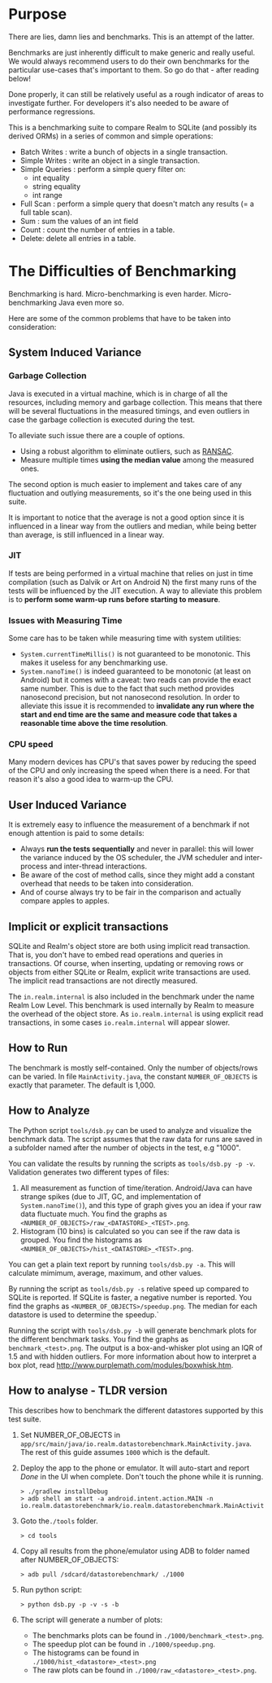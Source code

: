 # Purpose

There are lies, damn lies and benchmarks. This is an attempt of the latter.

Benchmarks are just inherently difficult to make generic and really useful. We
would always recommend users to do their own benchmarks for the particular
use-cases that's important to them. So go do that - after reading below!

Done properly, it can still be relatively useful as a rough indicator of areas
to investigate further. For developers it's also needed to be aware of
performance regressions.

This is a benchmarking suite to compare Realm to SQLite (and possibly its
derived ORMs) in a series of common and simple operations:

 * Batch Writes : write a bunch of objects in a single transaction.
 * Simple Writes : write an object in a single transaction.
 * Simple Queries : perform a simple query filter on:
     - int equality
     - string equality
     - int range
 * Full Scan : perform a simple query that doesn't match any results (= a full
   table scan).
 * Sum : sum the values of an int field
 * Count : count the number of entries in a table.
 * Delete: delete all entries in a table.

# The Difficulties of Benchmarking

Benchmarking is hard. Micro-benchmarking is even harder. Micro-benchmarking Java
even more so.

Here are some of the common problems that have to be taken into consideration:


## System Induced Variance

### Garbage Collection

Java is executed in a virtual machine, which is in charge of all the resources,
including memory and garbage collection. This means that there will be several
fluctuations in the measured timings, and even outliers in case the garbage
collection is executed during the test.

To alleviate such issue there are a couple of options.

 * Using a robust algorithm to eliminate outliers, such as [RANSAC](https://en.wikipedia.org/wiki/RANSAC).
 * Measure multiple times **using the median value** among the measured ones.

The second option is much easier to implement and takes care of any fluctuation
and outlying measurements, so it's the one being used in this suite.

It is important to notice that the average is not a good option since it is
influenced in a linear way from the outliers and median, while being better than
average, is still influenced in a linear way.


### JIT

If tests are being performed in a virtual machine that relies on just in time
compilation (such as Dalvik or Art on Android N) the first many runs of the tests
will be influenced by the JIT execution. A way to alleviate this problem is to
**perform some warm-up runs before starting to measure**.

### Issues with Measuring Time

Some care has to be taken while measuring time with system utilities:

 * `System.currentTimeMillis()` is not guaranteed to be monotonic. This makes it
    useless for any benchmarking use.
 * `System.nanoTime()` is indeed guaranteed to be monotonic (at least on
    Android) but it comes with a caveat: two reads can provide the exact same
    number. This is due to the fact that such method provides nanosecond
    precision, but not nanosecond resolution. In order to alleviate this issue
    it is recommended to **invalidate any run where the start and end time are
    the same and measure code that takes a reasonable time above the time
    resolution**.

### CPU speed
  
Many modern devices has CPU's that saves power by reducing the speed of the CPU
and only increasing the speed when there is a need. For that reason it's also a
good idea to warm-up the CPU.


## User Induced Variance

It is extremely easy to influence the measurement of a benchmark if not enough
attention is paid to some details:

 * Always **run the tests sequentially** and never in parallel: this will lower
   the variance induced by the OS scheduler, the JVM scheduler and inter-process
   and inter-thread interactions.
 * Be aware of the cost of method calls, since they might add a constant
   overhead that needs to be taken into consideration.
 * And of course always try to be fair in the comparison and actually compare
   apples to apples.


## Implicit or explicit transactions

SQLite and Realm's object store are both using implicit read transaction. That
is, you don't have to embed read operations and queries in transactions. Of
course, when inserting, updating or removing rows or objects from either
SQLite or Realm, explicit write transactions are used. The implicit read
transactions are not directly measured.

The `in.realm.internal` is also included in the benchmark under the name Realm
Low Level. This benchmark is used internally by Realm to measure the overhead
of the object store. As `io.realm.internal` is using explicit read
transactions, in some cases `io.realm.internal` will appear slower.


## How to Run

The benchmark is mostly self-contained. Only the number of objects/rows can be
varied. In file `MainActivity.java`, the constant `NUMBER_OF_OBJECTS` is exactly
that parameter. The default is 1,000.


## How to Analyze

The Python script `tools/dsb.py` can be used to analyze and visualize the
benchmark data. The script assumes that the raw data for runs are saved in a
subfolder named after the number of objects in the test, e.g "1000".

You can validate the results by running the scripts as `tools/dsb.py -p -v`.
Validation generates two different types of files:

1. All measurement as function of time/iteration. Android/Java can have strange
   spikes (due to JIT, GC, and implementation of `System.nanoTime()`), and this
   type of graph gives you an idea if your raw data fluctuate much. You find the
   graphs as `<NUMBER_OF_OBJECTS>/raw_<DATASTORE>_<TEST>.png`.
2. Histogram (10 bins) is calculated so you can see if the raw data is grouped.
   You find the histograms as `<NUMBER_OF_OBJECTS>/hist_<DATASTORE>_<TEST>.png`.

You can get a plain text report by running `tools/dsb.py -a`. This will
calculate mimimum, average, maximum, and other values.

By running the script as `tools/dsb.py -s` relative speed up compared to SQLite
is reported. If SQLite is faster, a negative number is reported. You find the
graphs as `<NUMBER_OF_OBJECTS>/speedup.png`. The median for each datastore is
used to determine the speedup.`

Running the script with `tools/dsb.py -b` will generate benchmark plots for the
different benchmark tasks. You find the graphs as `benchmark_<test>.png`. The
output is a box-and-whisker plot using an IQR of 1.5 and with hidden outliers.
For more information about how to interpret a box plot, read
http://www.purplemath.com/modules/boxwhisk.htm.


## How to analyse - TLDR version

This describes how to benchmark the different datastores supported by this test
suite.

1. Set NUMBER_OF_OBJECTS in `app/src/main/java/io.realm.datastorebenchmark.MainActivity.java`.
   The rest of this guide assumes `1000` which is the default.

2. Deploy the app to the phone or emulator. It will auto-start and report *Done*
   in the UI when complete. Don't touch the phone while it is running.

       > ./gradlew installDebug
       > adb shell am start -a android.intent.action.MAIN -n io.realm.datastorebenchmark/io.realm.datastorebenchmark.MainActivity

3. Goto the`./tools` folder.

       > cd tools

4. Copy all results from the phone/emulator using ADB to folder named after
   NUMBER_OF_OBJECTS:

       > adb pull /sdcard/datastorebenchmark/ ./1000

5. Run python script:

       > python dsb.py -p -v -s -b

6. The script will generate a number of plots:

    * The benchmarks plots can be found in `./1000/benchmark_<test>.png`.
    * The speedup plot can be found in `./1000/speedup.png`.
    * The histograms can be found in `./1000/hist_<datastore>_<test>.png`
    * The raw plots can be found in `./1000/raw_<datastore>_<test>.png`.
